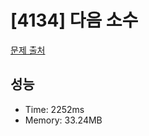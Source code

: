 # [4134] 다음 소수

[문제 출처](https://www.acmicpc.net/problem/4134)

## 성능

- Time: 2252ms
- Memory: 33.24MB